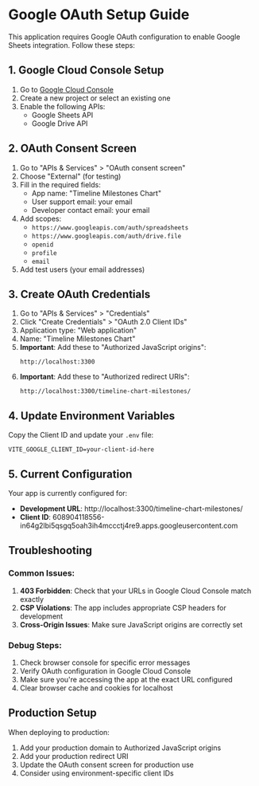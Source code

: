 # Google OAuth Setup Guide

This application requires Google OAuth configuration to enable Google Sheets integration. Follow these steps:

## 1. Google Cloud Console Setup

1. Go to [Google Cloud Console](https://console.cloud.google.com/)
2. Create a new project or select an existing one
3. Enable the following APIs:
   - Google Sheets API
   - Google Drive API

## 2. OAuth Consent Screen

1. Go to "APIs & Services" > "OAuth consent screen"
2. Choose "External" (for testing)
3. Fill in the required fields:
   - App name: "Timeline Milestones Chart"
   - User support email: your email
   - Developer contact email: your email
4. Add scopes:
   - `https://www.googleapis.com/auth/spreadsheets`
   - `https://www.googleapis.com/auth/drive.file`
   - `openid`
   - `profile`
   - `email`
5. Add test users (your email addresses)

## 3. Create OAuth Credentials

1. Go to "APIs & Services" > "Credentials"
2. Click "Create Credentials" > "OAuth 2.0 Client IDs"
3. Application type: "Web application"
4. Name: "Timeline Milestones Chart"
5. **Important**: Add these to "Authorized JavaScript origins":
   ```
   http://localhost:3300
   ```
6. **Important**: Add these to "Authorized redirect URIs":
   ```
   http://localhost:3300/timeline-chart-milestones/
   ```

## 4. Update Environment Variables

Copy the Client ID and update your `.env` file:

```
VITE_GOOGLE_CLIENT_ID=your-client-id-here
```

## 5. Current Configuration

Your app is currently configured for:
- **Development URL**: http://localhost:3300/timeline-chart-milestones/
- **Client ID**: 608904118556-in64g2lbi5qsgq5oah3ih4mccctj4re9.apps.googleusercontent.com

## Troubleshooting

### Common Issues:

1. **403 Forbidden**: Check that your URLs in Google Cloud Console match exactly
2. **CSP Violations**: The app includes appropriate CSP headers for development
3. **Cross-Origin Issues**: Make sure JavaScript origins are correctly set

### Debug Steps:

1. Check browser console for specific error messages
2. Verify OAuth configuration in Google Cloud Console
3. Make sure you're accessing the app at the exact URL configured
4. Clear browser cache and cookies for localhost

## Production Setup

When deploying to production:

1. Add your production domain to Authorized JavaScript origins
2. Add your production redirect URI
3. Update the OAuth consent screen for production use
4. Consider using environment-specific client IDs